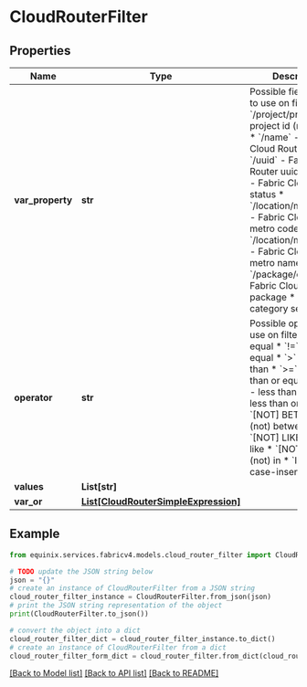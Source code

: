 # CloudRouterFilter


## Properties

Name | Type | Description | Notes
------------ | ------------- | ------------- | -------------
**var_property** | **str** | Possible field names to use on filters:  * &#x60;/project/projectId&#x60; - project id (mandatory)  * &#x60;/name&#x60; - Fabric Cloud Router name  * &#x60;/uuid&#x60; - Fabric Cloud Router uuid  * &#x60;/state&#x60; - Fabric Cloud Router status  * &#x60;/location/metroCode&#x60; - Fabric Cloud Router metro code  * &#x60;/location/metroName&#x60; - Fabric Cloud Router metro name  * &#x60;/package/code&#x60; - Fabric Cloud Router package  * &#x60;/*&#x60; - all-category search  | [optional] 
**operator** | **str** | Possible operators to use on filters:  * &#x60;&#x3D;&#x60; - equal  * &#x60;!&#x3D;&#x60; - not equal  * &#x60;&gt;&#x60; - greater than  * &#x60;&gt;&#x3D;&#x60; - greater than or equal to  * &#x60;&lt;&#x60; - less than  * &#x60;&lt;&#x3D;&#x60; - less than or equal to  * &#x60;[NOT] BETWEEN&#x60; - (not) between  * &#x60;[NOT] LIKE&#x60; - (not) like  * &#x60;[NOT] IN&#x60; - (not) in  * &#x60;ILIKE&#x60; - case-insensitive like  | [optional] 
**values** | **List[str]** |  | [optional] 
**var_or** | [**List[CloudRouterSimpleExpression]**](CloudRouterSimpleExpression.md) |  | [optional] 

## Example

```python
from equinix.services.fabricv4.models.cloud_router_filter import CloudRouterFilter

# TODO update the JSON string below
json = "{}"
# create an instance of CloudRouterFilter from a JSON string
cloud_router_filter_instance = CloudRouterFilter.from_json(json)
# print the JSON string representation of the object
print(CloudRouterFilter.to_json())

# convert the object into a dict
cloud_router_filter_dict = cloud_router_filter_instance.to_dict()
# create an instance of CloudRouterFilter from a dict
cloud_router_filter_form_dict = cloud_router_filter.from_dict(cloud_router_filter_dict)
```
[[Back to Model list]](../README.md#documentation-for-models) [[Back to API list]](../README.md#documentation-for-api-endpoints) [[Back to README]](../README.md)


